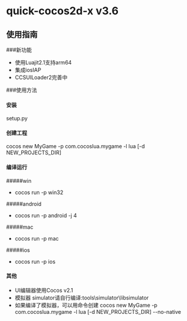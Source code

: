 
quick-cocos2d-x v3.6
==================

 
## 使用指南

###新功能
- 使用Luajit2.1支持arm64
- 集成iosIAP
- CCSUILoader2完善中


###使用方法
#### 安装 
setup.py

####  创建工程 
cocos new MyGame -p com.cocoslua.mygame -l lua [-d NEW_PROJECTS_DIR]

####  编译运行
#####win
-  cocos run -p win32 

#####android
-  cocos run -p android -j 4

#####mac
-  cocos run -p mac

#####ios
-  cocos run -p ios

####  其他
-  UI编辑器使用Cocos v2.1
-  模拟器 simulator请自行编译:tools\simulator\libsimulator 
-  如果编译了模拟器，可以用命令创建 cocos new MyGame -p com.cocoslua.mygame -l lua [-d NEW_PROJECTS_DIR] --no-native 

